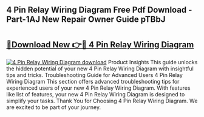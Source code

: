 ## 4 Pin Relay Wiring Diagram Free Pdf Download - Part-1AJ New Repair Owner Guide pTBbJ

# <h2><a href="http://dfncbcl.blite.top/?on=4+Pin+Relay+Wiring+Diagram">🔗Download New 👉🔴 4 Pin Relay Wiring Diagram</a></h2>

[![4 Pin Relay Wiring Diagram download](https://i.imgur.com/lujVjoI.png)](http://dfncbcl.blite.top/?on=4+Pin+Relay+Wiring+Diagram)
Product Insights This guide unlocks the hidden potential of your new 4 Pin Relay Wiring Diagram with insightful tips and tricks. Troubleshooting Guide for Advanced Users 4 Pin Relay Wiring Diagram This section offers advanced troubleshooting tips for experienced users of your new 4 Pin Relay Wiring Diagram. With features like list of features, your new 4 Pin Relay Wiring Diagram is designed to simplify your tasks. Thank You for Choosing 4 Pin Relay Wiring Diagram. We are excited to be part of your journey.
